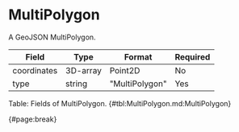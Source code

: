 <!--
    ATTENTION: This file was generated via gradle!
               Do NOT manually edit this file! Any such changes will be overwritten!
-->

# MultiPolygon

A GeoJSON MultiPolygon.

| Field | Type | Format | Required |
| ------- | ------- | ------- | --- |
| coordinates | 3D-array | Point2D | No |
| type | string | "MultiPolygon" | Yes |

Table: Fields of MultiPolygon. {#tbl:MultiPolygon.md:MultiPolygon}

{#page:break}
